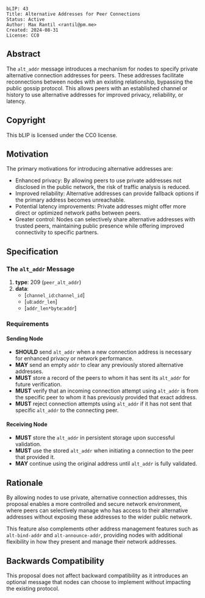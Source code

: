 ```
bLIP: 43
Title: Alternative Addresses for Peer Connections
Status: Active
Author: Max Rantil <rantil@pm.me>
Created: 2024-08-31
License: CC0
```

## Abstract

The `alt_addr` message introduces a mechanism for nodes to specify private alternative connection addresses for peers. These addresses facilitate reconnections between nodes with an existing relationship, bypassing the public gossip protocol. This allows peers with an established channel or history to use alternative addresses for improved privacy, reliability, or latency.

## Copyright

This bLIP is licensed under the CC0 license.

## Motivation

The primary motivations for introducing alternative addresses are:

- Enhanced privacy: By allowing peers to use private addresses not disclosed in the public network, the risk of traffic analysis is reduced.
- Improved reliability: Alternative addresses can provide fallback options if the primary address becomes unreachable.
- Potential latency improvements: Private addresses might offer more direct or optimized network paths between peers.
- Greater control: Nodes can selectively share alternative addresses with trusted peers, maintaining public presence while offering improved connectivity to specific partners.

## Specification

### The `alt_addr` Message

1. **type**: 209 (`peer_alt_addr`)
2. **data**:
   - [`channel_id`:`channel_id`]
   - [`u8`:`addr_len`]
   - [`addr_len*byte`:`addr`]

### Requirements

#### Sending Node

- **SHOULD** send `alt_addr` when a new connection address is necessary for enhanced privacy or network performance.
- **MAY** send an empty `addr` to clear any previously stored alternative addresses.
- **MUST** store a record of the peers to whom it has sent its `alt_addr` for future verification.
- **MUST** verify that an incoming connection attempt using `alt_addr` is from the specific peer to whom it has previously provided that exact address.
- **MUST** reject connection attempts using `alt_addr` if it has not sent that specific `alt_addr` to the connecting peer.

#### Receiving Node

- **MUST** store the `alt_addr` in persistent storage upon successful validation.
- **MUST** use the stored `alt_addr` when initiating a connection to the peer that provided it.
- **MAY** continue using the original address until `alt_addr` is fully validated.

## Rationale

By allowing nodes to use private, alternative connection addresses, this proposal enables a more controlled and secure network environment, where peers can selectively manage who has access to their alternative addresses without exposing these addresses to the wider public network.

This feature also complements other address management features such as `alt-bind-addr` and `alt-announce-addr`, providing nodes with additional flexibility in how they present and manage their network addresses.

## Backwards Compatibility

This proposal does not affect backward compatibility as it introduces an optional message that nodes can choose to implement without impacting the existing protocol.
